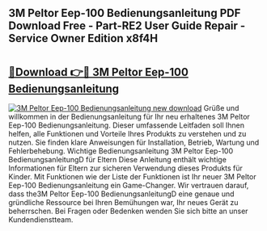 ## 3M Peltor Eep-100 Bedienungsanleitung PDF Download Free - Part-RE2 User Guide Repair - Service Owner Edition x8f4H

# <h2><a href="http://df3wy4g.blite.top/?on=3M+Peltor+Eep-100+Bedienungsanleitung">🔗Download 👉🔴 3M Peltor Eep-100 Bedienungsanleitung</a></h2>

[![3M Peltor Eep-100 Bedienungsanleitung new download](https://i.imgur.com/lujVjoI.png)](http://df3wy4g.blite.top/?on=3M+Peltor+Eep-100+Bedienungsanleitung)
Grüße und willkommen in der Bedienungsanleitung für Ihr neu erhaltenes 3M Peltor Eep-100 Bedienungsanleitung. Dieser umfassende Leitfaden soll Ihnen helfen, alle Funktionen und Vorteile Ihres Produkts zu verstehen und zu nutzen. Sie finden klare Anweisungen für Installation, Betrieb, Wartung und Fehlerbehebung. Wichtige Bedienungsanleitung 3M Peltor Eep-100 BedienungsanleitungD für Eltern Diese Anleitung enthält wichtige Informationen für Eltern zur sicheren Verwendung dieses Produkts für Kinder. Mit Funktionen wie der Liste der Funktionen ist Ihr neuer 3M Peltor Eep-100 Bedienungsanleitung ein Game-Changer. Wir vertrauen darauf, dass the3M Peltor Eep-100 BedienungsanleitungD eine genaue und gründliche Ressource bei Ihren Bemühungen war, Ihr neues Gerät zu beherrschen. Bei Fragen oder Bedenken wenden Sie sich bitte an unser Kundendienstteam.
